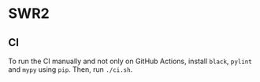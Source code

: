 # SWR2

## CI

To run the CI manually and not only on GitHub Actions, install `black`,
`pylint` and `mypy` using `pip`. Then, run `./ci.sh`.
